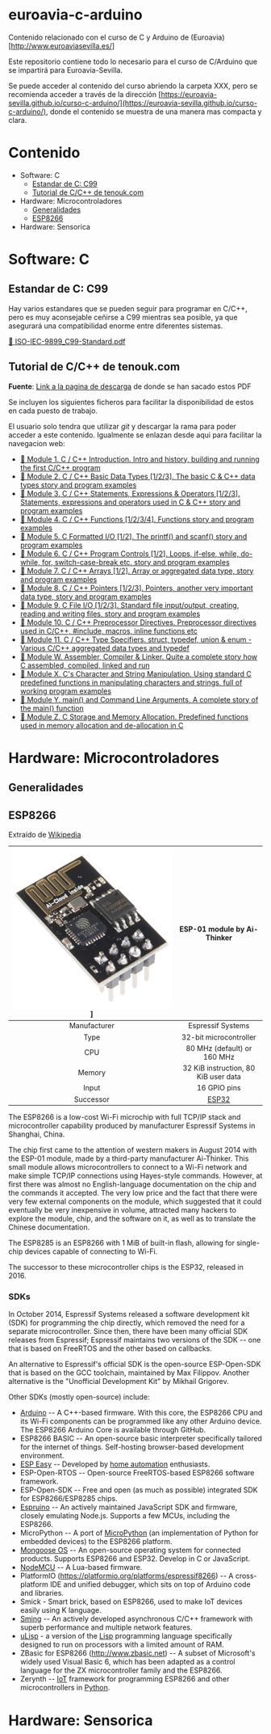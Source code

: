 # euroavia-c-arduino

Contenido relacionado con el curso de C y Arduino de (Euroavia)[http://www.euroaviasevilla.es/]

Este repositorio contiene todo lo necesario para el curso de C/Arduino que se impartirá para Euroavia-Sevilla.

Se puede acceder al contenido del curso abriendo la carpeta XXX, pero se recomienda acceder a través de la dirección [https://euroavia-sevilla.github.io/curso-c-arduino/](https://euroavia-sevilla.github.io/curso-c-arduino/), donde el contenido se muestra de una manera mas compacta y clara.

# Contenido

- Software: C
  + [Estandar de C: C99](#estandar-de-c-c99)
  + [Tutorial de C/C++ de tenouk.com](#tutorial-de-cc-de-tenoukcom)
- Hardware: Microcontroladores
  + [Generalidades](#generalidades)
  + [ESP8266](#esp8266)
- Hardware: Sensorica

# Software: C

## Estandar de C: C99

Hay varios estandares que se pueden seguir para programar en C/C++, pero es muy aconsejable ceñirse a C99 mientras sea posible, ya que asegurará una compatibilidad enorme entre diferentes sistemas.

[:page_facing_up: ISO-IEC-9899_C99-Standard.pdf](extras/specs/ISO-IEC-9899_C99-Standard.pdf)

## Tutorial de C/C++ de tenouk.com

**Fuente**: [Link a la pagina de descarga](https://www.tenouk.com/download.html) de donde se han sacado estos PDF

Se incluyen los siguientes ficheros para facilitar la disponibilidad de estos en cada puesto de trabajo.

El usuario solo tendra que utilizar _git_ y descargar la rama para poder acceder a este contenido. Igualmente se enlazan desde aqui para facilitar la navegacion web:

- [:page_facing_up: Module 1. C / C++ Introduction. Intro and history, building and running the first C/C++ program](extras/tutorial-C_tenouk.com/Module1.pdf)
- [:page_facing_up: Module 2. C / C++ Basic Data Types [1/2/3]. The basic C & C++ data types story and program examples](extras/tutorial-C_tenouk.com/Module2.pdf)
- [:page_facing_up: Module 3. C / C++ Statements, Expressions & Operators [1/2/3]. Statements, expressions and operators used in C & C++ story and program examples](extras/tutorial-C_tenouk.com/Module3.pdf)
- [:page_facing_up: Module 4. C / C++ Functions [1/2/3/4]. Functions story and program examples](extras/tutorial-C_tenouk.com/Module4.pdf)
- [:page_facing_up: Module 5. C Formatted I/O [1/2]. The printf() and scanf() story and program examples](extras/tutorial-C_tenouk.com/Module5.pdf)
- [:page_facing_up: Module 6. C / C++ Program Controls [1/2]. Loops, if-else, while, do-while, for, switch-case-break etc. story and program examples](extras/tutorial-C_tenouk.com/Module6.pdf)
- [:page_facing_up: Module 7. C / C++ Arrays [1/2]. Array or aggregated data type, story and program examples](extras/tutorial-C_tenouk.com/Module7.pdf)
- [:page_facing_up: Module 8. C / C++ Pointers [1/2/3]. Pointers, another very important data type, story and program examples](extras/tutorial-C_tenouk.com/Module8.pdf)
- [:page_facing_up: Module 9. C File I/O [1/2/3]. Standard file input/output, creating, reading and writing files, story and program examples](extras/tutorial-C_tenouk.com/Module9.pdf)
- [:page_facing_up: Module 10. C / C++ Preprocessor Directives. Preprocessor directives used in C/C++, #include, macros, inline functions etc](extras/tutorial-C_tenouk.com/Module10.pdf)
- [:page_facing_up: Module 11. C / C++ Type Specifiers. struct, typedef, union & enum - Various C/C++ aggregated data types and typedef](extras/tutorial-C_tenouk.com/Module11.pdf)
- [:page_facing_up: Module W. Assembler, Compiler & Linker. Quite a complete story how C assembled, compiled, linked and run](extras/tutorial-C_tenouk.com/ModuleW.pdf)
- [:page_facing_up: Module X. C's Character and String Manipulation. Using standard C predefined functions in manipulating characters and strings, full of working program examples](extras/tutorial-C_tenouk.com/ModuleX.pdf)
- [:page_facing_up: Module Y. main() and Command Line Arguments. A complete story of the main() function](extras/tutorial-C_tenouk.com/ModuleY.pdf)
- [:page_facing_up: Module Z. C Storage and Memory Allocation. Predefined functions used in memory allocation and de-allocation in C](extras/tutorial-C_tenouk.com/ModuleZ.pdf)

# Hardware: Microcontroladores

## Generalidades

## ESP8266

Extraído de [Wikipedia](https://en.wikipedia.org/wiki/ESP8266)

| ![ESP-01.jpg](media/ESP-01.jpg)] | ESP-01 module by Ai-Thinker                          |
| :-----:                          | :-----:                                              |
| Manufacturer                     | Espressif Systems                                    |
| Type                             | 32-bit microcontroller                               |
| CPU                              | 80 MHz (default) or 160 MHz                          |
| Memory                           | 32 KiB instruction, 80 KiB user data                 |
| Input                            | 16 GPIO pins                                         |
| Successor                        | [ESP32](https://en.wikipedia.org/wiki/ESP32 "ESP32") |

The ESP8266 is a low-cost Wi-Fi microchip with full TCP/IP stack and microcontroller capability produced by manufacturer Espressif Systems in Shanghai, China.

The chip first came to the attention of western makers in August 2014 with the ESP-01 module, made by a third-party manufacturer Ai-Thinker. This small module allows microcontrollers to connect to a Wi-Fi network and make simple TCP/IP connections using Hayes-style commands. However, at first there was almost no English-language documentation on the chip and the commands it accepted. The very low price and the fact that there were very few external components on the module, which suggested that it could eventually be very inexpensive in volume, attracted many hackers to explore the module, chip, and the software on it, as well as to translate the Chinese documentation.

The ESP8285 is an ESP8266 with 1 MiB of built-in flash, allowing for single-chip devices capable of connecting to Wi-Fi.

The successor to these microcontroller chips is the ESP32, released in 2016.

### SDKs

In October 2014, Espressif Systems released a software development kit (SDK) for programming the chip directly, which removed the need for a separate microcontroller. Since then, there have been many official SDK releases from Espressif; Espressif maintains two versions of the SDK -- one that is based on FreeRTOS and the other based on callbacks.

An alternative to Espressif's official SDK is the open-source ESP-Open-SDK that is based on the GCC toolchain, maintained by Max Filippov. Another alternative is the "Unofficial Development Kit" by Mikhail Grigorev.

Other SDKs (mostly open-source) include:

-   [Arduino](https://en.wikipedia.org/wiki/Arduino "Arduino") -- A C++-based firmware. With this core, the ESP8266 CPU and its Wi-Fi components can be programmed like any other Arduino device. The ESP8266 Arduino Core is available through GitHub.
-   ESP8266 BASIC -- An open-source basic interpreter specifically tailored for the internet of things. Self-hosting browser-based development environment.
-   [ESP Easy](https://en.wikipedia.org/wiki/ESP_Easy "ESP Easy") -- Developed by [home automation](https://en.wikipedia.org/wiki/Home_automation "Home automation") enthusiasts.
-   ESP-Open-RTOS -- Open-source FreeRTOS-based ESP8266 software framework.
-   ESP-Open-SDK -- Free and open (as much as possible) integrated SDK for ESP8266/ESP8285 chips.
-   [Espruino](https://en.wikipedia.org/wiki/Espruino "Espruino") -- An actively maintained JavaScript SDK and firmware, closely emulating Node.js. Supports a few MCUs, including the ESP8266.
-   MicroPython -- A port of [MicroPython](https://en.wikipedia.org/wiki/MicroPython "MicroPython") (an implementation of Python for embedded devices) to the ESP8266 platform.
-   [Mongoose OS](https://en.wikipedia.org/wiki/Mongoose_OS "Mongoose OS") -- An open-source operating system for connected products. Supports ESP8266 and ESP32. Develop in C or JavaScript.
-   [NodeMCU](https://en.wikipedia.org/wiki/NodeMCU "NodeMCU") -- A Lua-based firmware.
-   PlatformIO (<https://platformio.org/platforms/espressif8266>) -- A cross-platform IDE and unified debugger, which sits on top of Arduino code and libraries.
-   Smick - Smart brick, based on ESP8266, used to make IoT devices easily using K language.
-   [Sming](https://github.com/SmingHub/Sming) -- An actively developed asynchronous C/C++ framework with superb performance and multiple network features.
-   [uLisp](http://www.ulisp.com/show?21T5) - a version of the [Lisp](https://en.wikipedia.org/wiki/Lisp_(programming_language) "Lisp (programming language)") programming language specifically designed to run on processors with a limited amount of RAM.
-   ZBasic for ESP8266 (<http://www.zbasic.net>) -- A subset of Microsoft's widely used Visual Basic 6, which has been adapted as a control language for the ZX microcontroller family and the ESP8266.
-   Zerynth -- [IoT](https://en.wikipedia.org/wiki/Internet_of_things "Internet of things") framework for programming ESP8266 and other microcontrollers in [Python](https://en.wikipedia.org/wiki/Python_(programming_language) "Python (programming language)").

# Hardware: Sensorica

